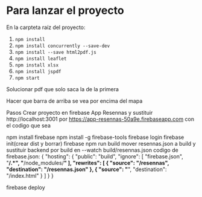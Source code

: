 # Para lanzar el proyecto

En la carpteta raíz del proyecto:

1. `npm install`
2. `npm install concurrently --save-dev`
3. `npm install --save html2pdf.js`
4. `npm install leaflet`
5. `npm install xlsx`
6. `npm install jspdf`
7. `npm start`

Solucionar pdf que solo saca la de la primera

Hacer que barra de arriba se vea por encima del mapa

Pasos
Crear proyecto en firebase App Resennas y sustituir http://localhost:3001 por https://app-resennas-50a9e.firebaseapp.com con el codigo que sea

npm install firebase
npm install -g firebase-tools
firebase login
firebase init(crear dist y borrar)
firebase
npm run build
mover resennas.json a build y sustituir backend por build en --watch build/resennas.json
codigo de firebase.json: 
{
  "hosting": {
    "public": "build",
    "ignore": [
      "firebase.json",
      "**/.*",
      "**/node_modules/**"
    ],
    "rewrites": [
      {
        "source": "/resennas",
        "destination": "/resennas.json"
      },
      {
        "source": "**",
        "destination": "/index.html"
      }
    ]
  }
}
 
firebase deploy


